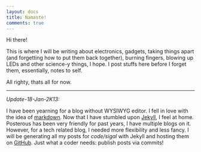 ```yaml
---
layout: docs
title: Namaste!
comments: true
---
```


Hi there!

This is where I will be writing about electronics, gadgets, taking things apart (and forgetting how to put them back together), burning fingers, blowing up LEDs and other science-y things, I hope. I post stuffs here before I forget them, essentially, notes to self.

All righty, thats all for now. 

---

_Update-18-Jan-2K13:_

I have been yearning for a blog without WYSIWYG editor. I fell in love with the idea of [markdown](http://en.wikipedia.org/wiki/Markdown). Now that I have stumbled upon [Jekyll](http://jekyllrb.com/), I feel at home. Posterous has been very friendly for past years, I have multiple blogs on it. However, for a tech related blog, I needed more flexibility and less fancy. I will be generating all my posts for _code/sigal_ with Jekyll and hosting them on [GitHub](http://github.com). Just what a coder needs: publish posts via commits!
